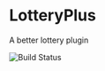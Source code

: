 # LotteryPlus
A better lottery plugin

![Build Status](https://magnum-ci.com/status/ff3618087342c00a5b8c01a3d54f03bc.png)
